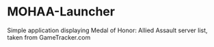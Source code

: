 # MOHAA-Launcher
Simple application displaying Medal of Honor: Allied Assault server list, taken from GameTracker.com
